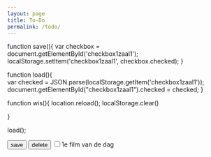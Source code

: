 ```yaml
---
layout: page
title: To-Do
permalink: /todo/
---
```


function save(){
    var checkbox = document.getElementById('checkbox1zaal1');
    localStorage.setItem('checkbox1zaal1', checkbox.checked);
}

function load(){    
    var checked = JSON.parse(localStorage.getItem('checkbox1zaal1'));
    document.getElementById("checkbox1zaal1").checked = checked;
}

function wis(){
    location.reload();
    localStorage.clear()

}

load();

<input type="button" id="ReserveerButton1" value="save" onclick="save()"/>
<input type="button" id="Wisbutton1" value="delete" onclick="wis()"/>
<input type="checkbox" id="checkbox1zaal1">1e film van de dag</input>

